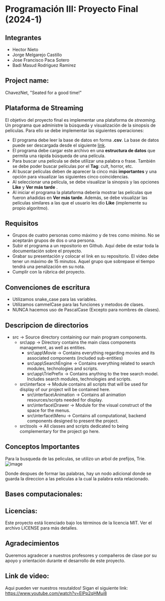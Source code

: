 # Programación III: Proyecto Final (2024-1)

## Integrantes
* Hector Nieto 
* Jorge Melgarejo Castillo
* Jose Francisco Paca Sotero
* Badi Masud Rodriguez Ramirez

## Project name:
ChavezNet, "Seated for a good time!"

## Plataforma de Streaming
El objetivo del proyecto final es implementar una plataforma de *streaming*. Un programa que administre la búsqueda y visualización de la sinopsis de películas. Para ello se debe implementar las siguientes operaciones:

* El programa debe leer la base de datos en forma **.csv**. La base de datos puede ser descargada desde el siguiente [link](https://drive.google.com/file/d/1iusSIbmXJW_OUBm6X7Ik593rgCGPCPza/view?usp=sharing).
* El programa debe cargar este archivo en una **estructura de datos** que permita una rápida búsqueda de una película.
* Para buscar una película se debe utilizar una palabra o frase. También se debe poder buscar películas por el **Tag**: cult, horror, etc.
* Al buscar películas deben de aparecer la cinco más **importantes** y una opción para visualizar las siguientes cinco coincidencias.
* Al seleccionar una película, se debe visualizar la sinopsis y las opciones **Like** y **Ver más tarde** .
* Al iniciar el programa la plataforma debería mostrar las películas que fueron añadidas en **Ver más tarde**. Además, se debe visualizar las películas similares a las que el usuario les dio **Like** (implemente su propio algoritmo).

## Requisitos
* Grupos de cuatro personas como máximo y de tres como mínimo. No se aceptarán grupos de dos o una persona.
* Subir el programa a un repositorio en Github. Aquí debe de estar toda la documentación sobre el proyecto.
* Grabar su presentación y colocar el link en su repositorio. El video debe tener un máximo de 15 minutos. Aquel grupo que sobrepase el tiempo tendrá una penalización en su nota.
* Cumplir con la rúbrica del proyecto.

## Convenciones de escritura
* Utilizamos snake_case para las variables.
* Utilizamos cammelCase para las funciones y metodos de clases.
* NUNCA hacemos uso de PascalCase (Excepto para nombres de clases).

## Descripcion de directorios

* src -> Source directory containing our main program components.
  * src\app -> Directory contains the main class components management, as well as entities.
    * src\app\Movie -> Contains everything regarding movies and its associated components (included sub-entities)
    * src\app\SearchEngine -> Contains everything related to search modules, technologies and scripts.
    * src\app\TriePrefix -> Contains anything to the tree search model. Includes search modules, technologies and scripts.
  * src\interface -> Module contains all scripts that will be used for display of our project will be contained here.
    * src\interface\Animation -> Contains all animation resources/scripts needed for display.
    * src\interface\Drawer -> Module for the visual construct of the space for the menus.
    * src\interface\Menu -> Contains all computational, backend components designed to present the project.
  * src\tools -> All classes and scripts dedicated to being complementary for the project go here.

## Conceptos Importantes
Para la busqueda de las peliculas, se utilizo un arbol de prefijos, Trie. 
![image](https://github.com/user-attachments/assets/88db7d43-4819-4c89-b4d5-7ced8d95972d)

Donde despues de formar las palabras, hay un nodo adicional donde se guarda la direccion a las peliculas a la cual la palabra esta relacionado. 

## Bases computacionales:


## Licencias:
Este proyecto está licenciado bajo los términos de la licencia MIT. Ver el archivo LICENSE para más detalles.

## Agradecimientos
Queremos agradecer a nuestros profesores y compañeros de clase por su apoyo y orientación durante el desarrollo de este proyecto.

## Link de video:
Aqui pueden ver nuestros resutaldos! Sigan el siguiente link: https://www.youtube.com/watch?v=ElPp2qHMui8